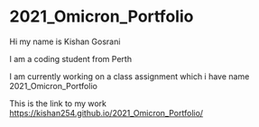 # 2021_Omicron_Portfolio

Hi my name is Kishan Gosrani

I am a coding student from Perth

I am currently working on a class assignment which i have name 2021_Omicron_Portfolio

This is the link to my work https://kishan254.github.io/2021_Omicron_Portfolio/
